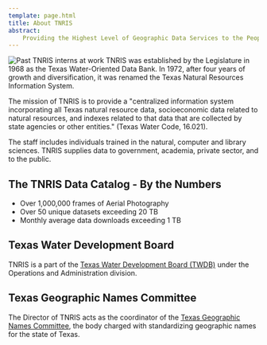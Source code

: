 ```yaml
---
template: page.html
title: About TNRIS
abstract: 
    Providing the Highest Level of Geographic Data Services to the People of Texas
---
```


![Past TNRIS interns at work](images/past_gis.jpg) TNRIS was established by the Legislature in 1968 as the Texas Water-Oriented Data Bank. In 1972, after four years of growth and diversification, it was renamed the Texas Natural Resources Information System. 

The mission of TNRIS is to provide a "centralized information system incorporating all Texas natural resource data, socioeconomic data related to natural resources, and indexes related to that data that are collected by state agencies or other entities." (Texas Water Code, 16.021).

The staff includes individuals trained in the natural, computer and library sciences. TNRIS supplies data to government, academia, private sector, and to the public.

## The TNRIS Data Catalog - By the Numbers

- Over 1,000,000 frames of Aerial Photography
- Over 50 unique datasets exceeding 20 TB
- Monthly average data downloads exceeding 1 TB

## Texas Water Development Board

TNRIS is a part of the [Texas Water Development Board (TWDB)](http://www.twdb.texas.gov) under the Operations and Administration division.

## Texas Geographic Names Committee

The Director of TNRIS acts as the coordinator of the [Texas Geographic Names
Committee](texas-geographic-names-committee), the body charged with standardizing geographic names
for the state of Texas.

